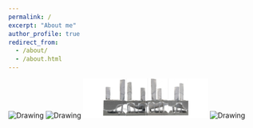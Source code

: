 ```yaml
---
permalink: /
excerpt: "About me"
author_profile: true
redirect_from: 
  - /about/
  - /about.html
---
```

<tr>
<td> <img src="../images/Homepage_design1.gif" alt="Drawing" style="width: 250px;"/> </td>
<td> <img src="../images/Homepage_design2.jpg" alt="Drawing" style="width: 250px;"/> </td>
</tr>
<tr>
<td> <img src="../images/Homepage_design3.jpg" alt="Drawing" style="width: 250px;"/> </td>
<td> <img src="../images/Homepage_design4.jpg" alt="Drawing" style="width: 250px;"/> </td>
</tr>
